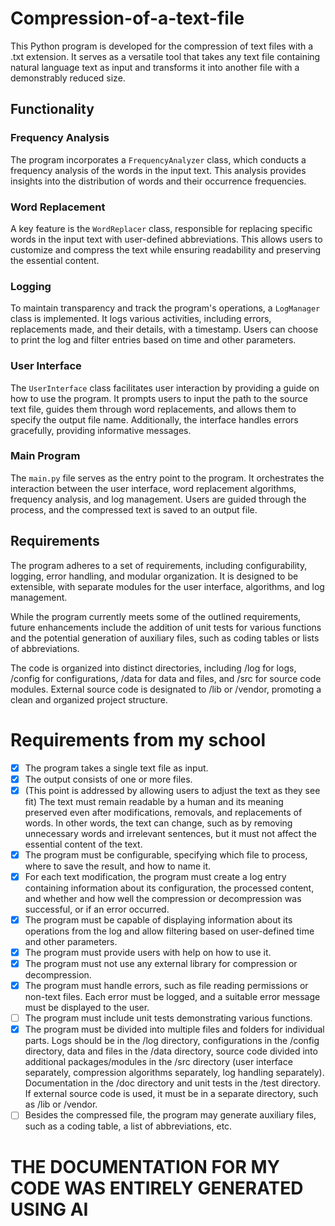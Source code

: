 # Compression-of-a-text-file

This Python program is developed for the compression of text files with a .txt extension. It serves as a versatile tool that takes any text file containing natural language text as input and transforms it into another file with a demonstrably reduced size.

## Functionality

### Frequency Analysis
The program incorporates a `FrequencyAnalyzer` class, which conducts a frequency analysis of the words in the input text. This analysis provides insights into the distribution of words and their occurrence frequencies.

### Word Replacement
A key feature is the `WordReplacer` class, responsible for replacing specific words in the input text with user-defined abbreviations. This allows users to customize and compress the text while ensuring readability and preserving the essential content.

### Logging
To maintain transparency and track the program's operations, a `LogManager` class is implemented. It logs various activities, including errors, replacements made, and their details, with a timestamp. Users can choose to print the log and filter entries based on time and other parameters.

### User Interface
The `UserInterface` class facilitates user interaction by providing a guide on how to use the program. It prompts users to input the path to the source text file, guides them through word replacements, and allows them to specify the output file name. Additionally, the interface handles errors gracefully, providing informative messages.

### Main Program
The `main.py` file serves as the entry point to the program. It orchestrates the interaction between the user interface, word replacement algorithms, frequency analysis, and log management. Users are guided through the process, and the compressed text is saved to an output file.

## Requirements

The program adheres to a set of requirements, including configurability, logging, error handling, and modular organization. It is designed to be extensible, with separate modules for the user interface, algorithms, and log management.

While the program currently meets some of the outlined requirements, future enhancements include the addition of unit tests for various functions and the potential generation of auxiliary files, such as coding tables or lists of abbreviations.

The code is organized into distinct directories, including /log for logs, /config for configurations, /data for data and files, and /src for source code modules. External source code is designated to /lib or /vendor, promoting a clean and organized project structure.


# Requirements from my school
- [x] The program takes a single text file as input.
- [x] The output consists of one or more files.
- [x] (This point is addressed by allowing users to adjust the text as they see fit) The text must remain readable by a human and its meaning preserved even after modifications, removals, and replacements of words. In other words, the text can change, such as by removing unnecessary words and irrelevant sentences, but it must not affect the essential content of the text.
- [x] The program must be configurable, specifying which file to process, where to save the result, and how to name it.
- [x] For each text modification, the program must create a log entry containing information about its configuration, the processed content, and whether and how well the compression or decompression was successful, or if an error occurred.
- [x] The program must be capable of displaying information about its operations from the log and allow filtering based on user-defined time and other parameters.
- [x] The program must provide users with help on how to use it.
- [x] The program must not use any external library for compression or decompression.
- [x] The program must handle errors, such as file reading permissions or non-text files. Each error must be logged, and a suitable error message must be displayed to the user.
- [ ] The program must include unit tests demonstrating various functions.
- [x] The program must be divided into multiple files and folders for individual parts. Logs should be in the /log directory, configurations in the /config directory, data and files in the /data directory, source code divided into additional packages/modules in the /src directory (user interface separately, compression algorithms separately, log handling separately). Documentation in the /doc directory and unit tests in the /test directory. If external source code is used, it must be in a separate directory, such as /lib or /vendor.
- [ ] Besides the compressed file, the program may generate auxiliary files, such as a coding table, a list of abbreviations, etc.

# THE DOCUMENTATION FOR MY CODE WAS ENTIRELY GENERATED USING AI